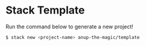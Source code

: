 # Stack Template

Run the command below to generate a new project!

```sh
$ stack new <project-name> anup-the-magic/template
```
